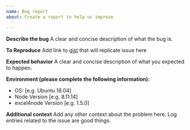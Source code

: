 ```yaml
---
name: Bug report
about: Create a report to help us improve

---
```


**Describe the bug**
A clear and concise description of what the bug is.

**To Reproduce**
Add link to [gist](https://gist.github.com) that will replicate issue here

**Expected behavior**
A clear and concise description of what you expected to happen.

**Environment (please complete the following information):**
 - OS: [e.g. Ubuntu 18.04]
 - Node Version [e.g. 8.11.14]
 - excel4node Version [e.g. 1.5.0]

**Additional context**
Add any other context about the problem here. Log entries related to the issue are good things.
